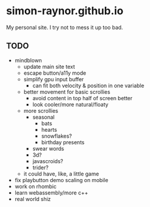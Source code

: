 # simon-raynor.github.io

My personal site. I try not to mess it up too bad.

## TODO

- mindblown
    - update main site text
    - escape button/a11y mode
    - simplify gpu input buffer
        - can fit both velocity & position in one variable
    - better movement for basic scrollies
        - avoid content in top half of screen better
        - look cooler/more natural/floaty
    - more scrollies
        - seasonal
            - bats
            - hearts
            - snowflakes?
            - birthday presents
        - swear words
        - 3d?
        - javascroids?
        - trider?
    - it could have, like, a little game
- fix playbutton demo scaling on mobile
- work on rhombic
- learn webassembly/more c++
- real world shiz